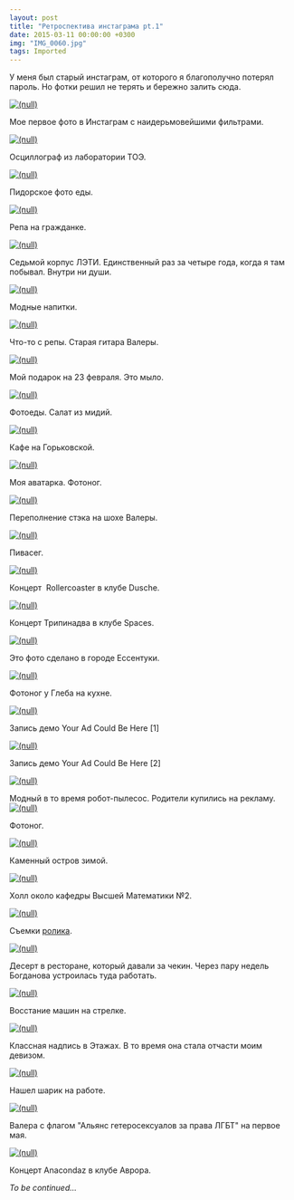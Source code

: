 ```yaml
---
layout: post
title: "Ретроспектива инстаграма pt.1"
date: 2015-03-11 00:00:00 +0300
img: "IMG_0060.jpg"
tags: Imported
---
```


У меня был старый инстаграм, от которого я благополучно потерял пароль. Но фотки решил не терять и бережно залить сюда.

[![(null)](/blog/assets/img/IMG_0060.jpg)](/blog/assets/img/IMG_0060.jpg)

Мое первое фото в Инстаграм с наидерьмовейшими фильтрами.

[![(null)](/blog/assets/img/IMG_0062.jpg)](/blog/assets/img/IMG_0062.jpg)

Осциллограф из лаборатории ТОЭ.

[![(null)](/blog/assets/img/IMG_0067.jpg)](/blog/assets/img/IMG_0067.jpg)

Пидорское фото еды.

[![(null)](/blog/assets/img/IMG_0080.jpg)](/blog/assets/img/IMG_0080.jpg)

Репа на гражданке.

[![(null)](/blog/assets/img/IMG_0086.jpg)](/blog/assets/img/IMG_0086.jpg)

Седьмой корпус ЛЭТИ. Единственный раз за четыре года, когда я там побывал. Внутри ни души.

[![(null)](/blog/assets/img/IMG_0091.jpg)](/blog/assets/img/IMG_0091.jpg)

Модные напитки.

[![(null)](/blog/assets/img/IMG_0132.jpg)](/blog/assets/img/IMG_0132.jpg)

Что-то с репы. Старая гитара Валеры.

[![(null)](/blog/assets/img/IMG_0143.jpg)](/blog/assets/img/IMG_0143.jpg)

Мой подарок на 23 февраля. Это мыло.

[![(null)](/blog/assets/img/IMG_0146.jpg)](/blog/assets/img/IMG_0146.jpg)

Фотоеды. Салат из мидий.

[![(null)](/blog/assets/img/IMG_0168.jpg)](/blog/assets/img/IMG_0168.jpg)

Кафе на Горьковской.

[![(null)](/blog/assets/img/IMG_0170.jpg)](/blog/assets/img/IMG_0170.jpg)

Моя аватарка. Фотоног.

[![(null)](/blog/assets/img/IMG_0208.jpg)](/blog/assets/img/IMG_0208.jpg)

Переполнение стэка на шохе Валеры.

[![(null)](/blog/assets/img/IMG_0223.jpg)](/blog/assets/img/IMG_0223.jpg)

Пивасег.

[![(null)](/blog/assets/img/IMG_0256.jpg)](/blog/assets/img/IMG_0256.jpg)

Концерт  Rollercoaster в клубе Dusche.

[![(null)](/blog/assets/img/IMG_0270.jpg)](/blog/assets/img/IMG_0270.jpg)

Концерт Трипинадва в клубе Spaces.

[![(null)](/blog/assets/img/IMG_0272.jpg)](/blog/assets/img/IMG_0272.jpg)

Это фото сделано в городе Ессентуки.

[![(null)](/blog/assets/img/IMG_0276.jpg)](/blog/assets/img/IMG_0276.jpg)

Фотоног у Глеба на кухне.

[![(null)](/blog/assets/img/IMG_0280.jpg)](/blog/assets/img/IMG_0280.jpg)

Запись демо Your Ad Could Be Here [1]

[![(null)](/blog/assets/img/IMG_0289.jpg)](/blog/assets/img/IMG_0289.jpg)

Запись демо Your Ad Could Be Here [2]

[![(null)](/blog/assets/img/IMG_0365.jpg)](/blog/assets/img/IMG_0365.jpg)

Модный в то время робот-пылесос. Родители купились на рекламу.[![(null)](/blog/assets/img/IMG_0369.jpg)](/blog/assets/img/IMG_0369.jpg)

Фотоног. 

[![(null)](/blog/assets/img/IMG_0396.jpg)](/blog/assets/img/IMG_0396.jpg)

Каменный остров зимой.

[![(null)](/blog/assets/img/IMG_0400.jpg)](/blog/assets/img/IMG_0400.jpg)

Холл около кафедры Высшей Математики №2.

[![(null)](/blog/assets/img/IMG_0442.jpg)](/blog/assets/img/IMG_0442.jpg)

Съемки [ролика](http://www.youtube.com/watch?v=vdxi3A-4Sr4).

[![(null)](/blog/assets/img/IMG_0469.jpg)](/blog/assets/img/IMG_0469.jpg)

Десерт в ресторане, который давали за чекин. Через пару недель Богданова устроилась туда работать.

[![(null)](/blog/assets/img/IMG_0423.jpg)](/blog/assets/img/IMG_0423.jpg)

Восстание машин на стрелке.

[![(null)](/blog/assets/img/IMG_0541.jpg)](/blog/assets/img/IMG_0541.jpg)

Классная надпись в Этажах. В то время она стала отчасти моим девизом.

[![(null)](/blog/assets/img/IMG_0551.jpg)](/blog/assets/img/IMG_0551.jpg)

Нашел шарик на работе.

[![(null)](/blog/assets/img/IMG_0586.jpg)](/blog/assets/img/IMG_0586.jpg)

Валера с флагом "Альянс гетеросексуалов за права ЛГБТ" на первое мая.

[![(null)](/blog/assets/img/IMG_0808.jpg)](/blog/assets/img/IMG_0808.jpg)

Концерт Anacondaz в клубе Аврора.

_To be continued..._